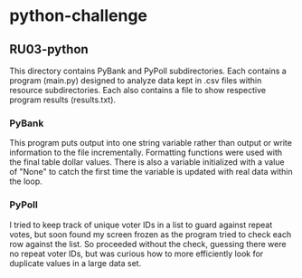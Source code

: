 # python-challenge
## RU03-python

This directory contains PyBank and PyPoll subdirectories. Each contains a program (main.py) designed to analyze data kept in .csv files within resource subdirectories. Each also contains a file to show respective program results (results.txt).

### PyBank
This program puts output into one string variable rather than output or write information to the file incrementally. Formatting functions were used with the final table dollar values. There is also a variable initialized with a value of "None" to catch the first time the variable is updated with real data within the loop.

### PyPoll
I tried to keep track of unique voter IDs in a list to guard against repeat votes, but soon found my screen frozen as the program tried to check each row against the list. So proceeded without the check, guessing there were no repeat voter IDs, but was curious how to more efficiently look for duplicate values in a large data set.
